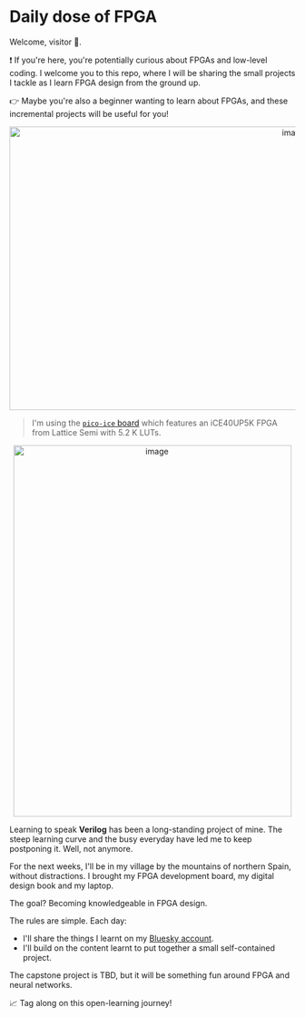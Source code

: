 # Daily dose of FPGA

Welcome, visitor 👋.

❗ If you're here, you're potentially curious about FPGAs and low-level coding. I welcome you to this repo, where I will be sharing the small projects I tackle as I learn FPGA design from the ground up.

👉 Maybe you're also a beginner wanting to learn about FPGAs, and these incremental projects will be useful for you!

<p align="center">
  <img width="985" height="500" alt="image" src="https://github.com/user-attachments/assets/01b872e2-2a4c-4993-b226-47c5b25bb3e4" />
</p>

> I'm using the [`pico-ice` board](https://pico-ice.tinyvision.ai/) which features an iCE40UP5K FPGA from Lattice Semi with 5.2 K LUTs.

<p align="center">
  <img width="490" height="655" alt="image" src="https://github.com/user-attachments/assets/a20d3637-be7a-4dd7-a1ba-31af0eaaf7ed" />
</p>

Learning to speak **Verilog** has been a long-standing project of mine. The steep learning curve and the busy everyday have led me to keep postponing it.
Well, not anymore.

For the next weeks, I'll be in my village by the mountains of northern Spain, without distractions. I brought my FPGA development board, my digital design book and my laptop.

The goal? Becoming knowledgeable in FPGA design.

The rules are simple. Each day:
- I'll share the things I learnt on my [Bluesky account](https://bsky.app/profile/inigoliz.bsky.social).
- I'll build on the content learnt to put together a small self-contained project.

The capstone project is TBD, but it will be something fun around FPGA and neural networks.

📈 Tag along on this open-learning journey!
